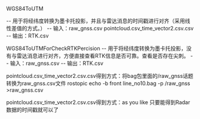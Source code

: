 WGS84ToUTM 

-- 用于将经纬度转换为墨卡托投影，并且与雷达消息的时间戳进行对齐（采用线性差值的方式。）
-- 输入：raw_gnss.csv   pointcloud.csv_time_vector2.csv.csv
-- 输出：RTK.csv



WGS84ToUTMForCheckRTKPercision 
-- 用于将经纬度转换为墨卡托投影，没有与雷达消息进行对齐，方便直接查看RTK信息是否可靠。查看是否存在尖刺。
-- 输入：raw_gnss.csv
-- 输出：RTK.csv

pointcloud.csv_time_vector2.csv.csv得到方式：将bag包里面的/raw_gnss话题转换为raw_gnss.csv文件
rostopic echo -b front line_no10.bag -p /raw_gnss >raw_gnss.csv

pointcloud.csv_time_vector2.csv.csv得到方式：as you like
只要能得到Radar数据的时间戳就可以了
